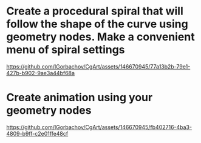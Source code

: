# Create a procedural spiral that will follow the shape of the curve using geometry nodes. Make a convenient menu of spiral settings 

https://github.com/IGorbachov/CgArt/assets/146670945/77a13b2b-79e1-427b-b902-9ae3a44bf68a

# Create animation using your geometry nodes


https://github.com/IGorbachov/CgArt/assets/146670945/fb402716-4ba3-4809-b9ff-c2e01ffe48cf

